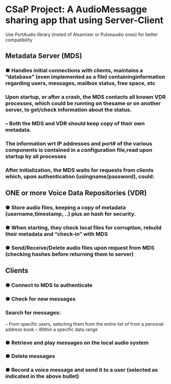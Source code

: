 # CSaP Project: A AudioMessagge sharing app that using Server-Client

Use PortAudio library (insted of Alsamixer or Pulseaudio ones) for better compatibility

## Metadata Server (MDS)

### ● Handles initial connections with clients, maintains a “database” (even implemented as a file) containinginformation regarding users, messages, mailbox status, free space, etc

### Upon startup, or after a crash, the MDS contacts all known VDR processes, which could be running on thesame or on another server, to get/check information about the status.

### – Both the MDS and VDR should keep copy of their own metadata.

### The information wrt IP addresses and port# of the various components is contained in a configuration file,read upon startup by all processes

### After initialization, the MDS waits for requests from clients which, upon authentication (usingname/password), could:

###

## ONE or more Voice Data Repositories (VDR)

### ● Store audio files, keeping a copy of metadata (username,timestamp, ..) plus an hash for security.

### ● When starting, they check local files for corruption, rebuild their metadata and “check-in” with MDS

### ● Send/Receive/Delete audio files upon request from MDS (checking hashes before returning them to server)

## Clients

### ● Connect to MDS to authenticate

### ● Check for new messages

### Search for messages:

– From specific users, selecting them from the entire list of from a personal
address book
– Within a specific data range

### ● Retrieve and play messages on the local audio system

### ● Delete messages

### ● Record a voice message and send it to a user (selected as indicated in the above bullet)
